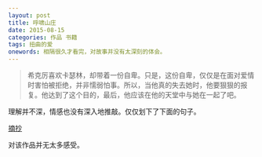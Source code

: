 ```yaml
---
layout: post
title: 呼啸山庄
date: 2015-08-15
categories: 作品 书籍
tags: 扭曲的爱
onewords: 相隔很久才看完，对故事并没有太深刻的体会。
---
```

> 希克厉喜欢卡瑟林，却带着一份自卑。只是，这份自卑，仅仅是在面对爱情时害怕被拒绝，并非懦弱怕事。所以，当他真的失去她时，他要狠狠的报复。他达到了这个目的，最后，他应该在他的天堂中与她在一起了吧。

理解并不深，情感也没有深入地推敲。仅仅划下了下面的句子。

[摘抄](https://www.evernote.com/shard/s626/sh/4e40ce5f-48ee-4d96-9841-6fbc074a1b97/48deac3f7a33a47e2b9b3a1472d81179)

对该作品并无太多感受。